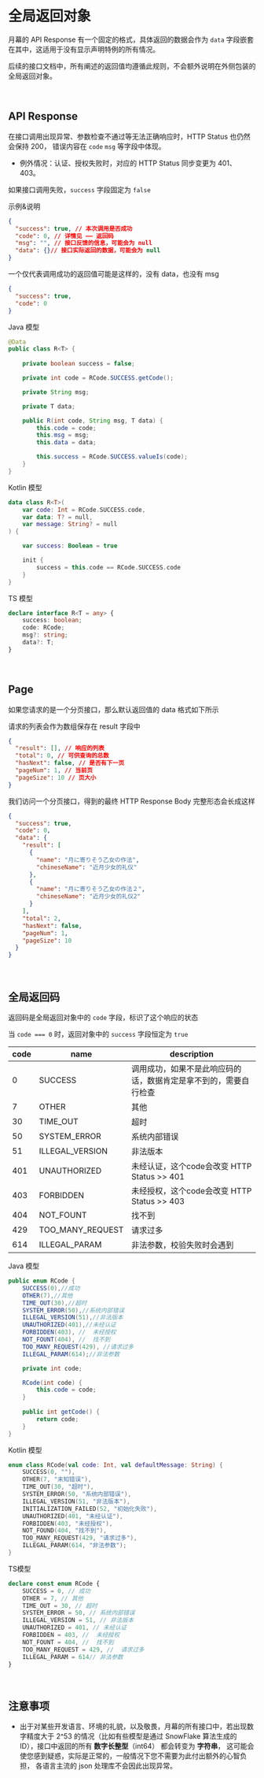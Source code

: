 # 全局返回对象

月幕的 API Response 有一个固定的格式，具体返回的数据会作为 `data` 字段嵌套在其中，这适用于没有显示声明特例的所有情况。

后续的接口文档中，所有阐述的返回值均遵循此规则，不会额外说明在外侧包装的全局返回对象。



<br>

## API Response

在接口调用出现异常、参数检查不通过等无法正确响应时，HTTP Status 也仍然会保持 200， 错误内容在 `code` `msg` 等字段中体现。 

- 例外情况：认证、授权失败时，对应的 HTTP Status 同步变更为 401、403。



如果接口调用失败，`success` 字段固定为 `false`


示例&说明
```json
{
  "success": true, // 本次调用是否成功
  "code": 0, // 详情见 —— 返回码
  "msg": "", // 接口反馈的信息，可能会为 null
  "data": {}// 接口实际返回的数据，可能会为 null
}
```


一个仅代表调用成功的返回值可能是这样的，没有 data，也没有 msg

```json
{
  "success": true,
  "code": 0
}
```
Java 模型
```java
@Data
public class R<T> {
    
    private boolean success = false;

    private int code = RCode.SUCCESS.getCode();

    private String msg;

    private T data;

    public R(int code, String msg, T data) {
        this.code = code;
        this.msg = msg;
        this.data = data;

        this.success = RCode.SUCCESS.valueIs(code);
    }
}
```

Kotlin 模型
```kotlin
data class R<T>(
    var code: Int = RCode.SUCCESS.code,
    var data: T? = null,
    var message: String? = null
) {

    var success: Boolean = true

    init {
        success = this.code == RCode.SUCCESS.code
    }
}
```
TS 模型
```typescript
declare interface R<T = any> {
    success: boolean;
    code: RCode;
    msg?: string;
    data?: T;
}
```

<br>


## Page

如果您请求的是一个分页接口，那么默认返回值的 data 格式如下所示

请求的列表会作为数组保存在 result 字段中

```json
{
  "result": [], // 响应的列表
  "total": 0, // 可供查询的总数
  "hasNext": false, // 是否有下一页
  "pageNum": 1, // 当前页
  "pageSize": 10 // 页大小
}
```

我们访问一个分页接口，得到的最终 HTTP Response Body 完整形态会长成这样
```json
{
  "success": true,
  "code": 0,
  "data": {
    "result": [
      {
        "name": "月に寄りそう乙女の作法",
        "chineseName": "近月少女的礼仪"
      },
      {
        "name": "月に寄りそう乙女の作法２",
        "chineseName": "近月少女的礼仪2"
      }
    ],
    "total": 2,
    "hasNext": false,
    "pageNum": 1,
    "pageSize": 10
  }
}
```

<br>


## 全局返回码
返回码是全局返回对象中的 `code` 字段，标识了这个响应的状态

当 `code === 0` 时，返回对象中的 `success` 字段恒定为 `true`

| code | name             | description                       |
|------|------------------|-----------------------------------|
| 0    | SUCCESS          | 调用成功，如果不是此响应码的话，数据肯定是拿不到的，需要自行检查  |
| 7    | OTHER            | 其他                                |
| 30   | TIME_OUT         | 超时                                |
| 50   | SYSTEM_ERROR     | 系统内部错误                            |
| 51   | ILLEGAL_VERSION  | 非法版本                              |
| 401  | UNAUTHORIZED     | 未经认证，这个code会改变 HTTP Status >> 401 |
| 403  | FORBIDDEN        | 未经授权，这个code会改变 HTTP Status >> 403 |
| 404  | NOT_FOUNT        | 找不到                               |
| 429  | TOO_MANY_REQUEST | 请求过多                              |
| 614  | ILLEGAL_PARAM    | 非法参数，校验失败时会遇到                     |

Java 模型
```java
public enum RCode {
    SUCCESS(0),//成功
    OTHER(7),//其他
    TIME_OUT(30),//超时
    SYSTEM_ERROR(50),//系统内部错误
    ILLEGAL_VERSION(51),//非法版本
    UNAUTHORIZED(401),//未经认证
    FORBIDDEN(403), //  未经授权
    NOT_FOUNT(404), //  找不到
    TOO_MANY_REQUEST(429), //请求过多
    ILLEGAL_PARAM(614);//非法参数

    private int code;

    RCode(int code) {
        this.code = code;
    }
    
    public int getCode() {
        return code;
    }
}
```

Kotlin 模型
```kotlin
enum class RCode(val code: Int, val defaultMessage: String) {
    SUCCESS(0, ""),
    OTHER(7, "未知错误"),
    TIME_OUT(30, "超时"),
    SYSTEM_ERROR(50, "系统内部错误"),
    ILLEGAL_VERSION(51, "非法版本"),
    INITIALIZATION_FAILED(52, "初始化失败"),
    UNAUTHORIZED(401, "未经认证"),
    FORBIDDEN(403, "未经授权"),
    NOT_FOUND(404, "找不到"),
    TOO_MANY_REQUEST(429, "请求过多"),
    ILLEGAL_PARAM(614, "非法参数");
}
```

TS模型
```typescript
declare const enum RCode {
    SUCCESS = 0, // 成功
    OTHER = 7, // 其他
    TIME_OUT = 30, // 超时
    SYSTEM_ERROR = 50, // 系统内部错误
    ILLEGAL_VERSION = 51, // 非法版本
    UNAUTHORIZED = 401, // 未经认证
    FORBIDDEN = 403, //  未经授权
    NOT_FOUNT = 404, //  找不到
    TOO_MANY_REQUEST = 429, //  请求过多
    ILLEGAL_PARAM = 614// 非法参数
}
```

<br>

## 注意事项
* 出于对某些开发语言、环境的礼貌，以及敬畏，月幕的所有接口中，若出现数字精度大于 2^53 的情况（比如有些模型是通过 SnowFlake 算法生成的 ID），接口中返回的所有 **数字长整型**（int64） 都会转变为 **字符串**， 这可能会使您感到疑惑，实际是正常的，一般情况下您不需要为此付出额外的心智负担， 各语言主流的 json 处理库不会因此出现异常。

<br>